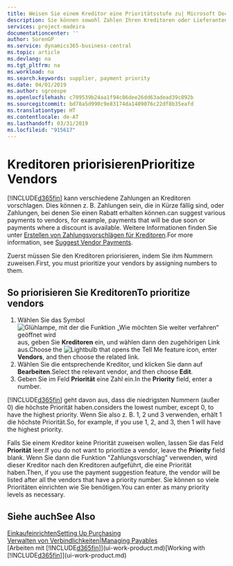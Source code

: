 ```yaml
---
title: Weisen Sie einem Kreditor eine Prioritätsstufe zu| Microsoft Docs
description: Sie können sowohl Zahlen Ihren Kreditoren oder Lieferanten zuweisen, um sie zu priorisieren und Zahlungsvorschläge in  Business Central zu erleichtern.
services: project-madeira
documentationcenter: ''
author: SorenGP
ms.service: dynamics365-business-central
ms.topic: article
ms.devlang: na
ms.tgt_pltfrm: na
ms.workload: na
ms.search.keywords: supplier, payment priority
ms.date: 04/01/2019
ms.author: sgroespe
ms.openlocfilehash: c709539b24aa1f94c86dee26dd63adead39c892b
ms.sourcegitcommit: bd78a5d990c9e83174da1409076c22df8b35eafd
ms.translationtype: HT
ms.contentlocale: de-AT
ms.lasthandoff: 03/31/2019
ms.locfileid: "915617"
---
```

# <a name="prioritize-vendors"></a><span data-ttu-id="c663f-103">Kreditoren priorisieren</span><span class="sxs-lookup"><span data-stu-id="c663f-103">Prioritize Vendors</span></span>
[!INCLUDE[d365fin](includes/d365fin_md.md)] <span data-ttu-id="c663f-104">kann verschiedene Zahlungen an Kreditoren vorschlagen. Dies können z. B. Zahlungen sein, die in Kürze fällig sind, oder Zahlungen, bei denen Sie einen Rabatt erhalten können.</span><span class="sxs-lookup"><span data-stu-id="c663f-104">can suggest various payments to vendors, for example, payments that will be due soon or payments where a discount is available.</span></span> <span data-ttu-id="c663f-105">Weitere Informationen finden Sie unter [Erstellen von Zahlungsvorschlägen für Kreditoren](payables-how-suggest-vendor-payments.md).</span><span class="sxs-lookup"><span data-stu-id="c663f-105">For more information, see [Suggest Vendor Payments](payables-how-suggest-vendor-payments.md).</span></span>

<span data-ttu-id="c663f-106">Zuerst müssen Sie den Kreditoren priorisieren, indem Sie ihm Nummern zuweisen.</span><span class="sxs-lookup"><span data-stu-id="c663f-106">First, you must prioritize your vendors by assigning numbers to them.</span></span>

## <a name="to-prioritize-vendors"></a><span data-ttu-id="c663f-107">So priorisieren Sie Kreditoren</span><span class="sxs-lookup"><span data-stu-id="c663f-107">To prioritize vendors</span></span>
1. <span data-ttu-id="c663f-108">Wählen Sie das Symbol ![Glühlampe, mit der die Funktion „Wie möchten Sie weiter verfahren“ geöffnet wird](media/ui-search/search_small.png "Wie möchten Sie weiter verfahren?") aus, geben Sie **Kreditoren** ein, und wählen dann den zugehörigen Link aus.</span><span class="sxs-lookup"><span data-stu-id="c663f-108">Choose the ![Lightbulb that opens the Tell Me feature](media/ui-search/search_small.png "Tell me what you want to do") icon, enter **Vendors**, and then choose the related link.</span></span>
2. <span data-ttu-id="c663f-109">Wählen Sie die entsprechende Kreditor, und klicken Sie dann auf **Bearbeiten**.</span><span class="sxs-lookup"><span data-stu-id="c663f-109">Select the relevant vendor, and then choose **Edit**.</span></span>
3. <span data-ttu-id="c663f-110">Geben Sie im Feld **Priorität** eine Zahl ein.</span><span class="sxs-lookup"><span data-stu-id="c663f-110">In the **Priority** field, enter a number.</span></span>

[!INCLUDE[d365fin](includes/d365fin_md.md)] <span data-ttu-id="c663f-111">geht davon aus, dass die niedrigsten Nummern (außer 0) die höchste Priorität haben.</span><span class="sxs-lookup"><span data-stu-id="c663f-111">considers the lowest number, except 0, to have the highest priority.</span></span> <span data-ttu-id="c663f-112">Wenn Sie also z. B. 1, 2 und 3 verwenden, erhält 1 die höchste Priorität.</span><span class="sxs-lookup"><span data-stu-id="c663f-112">So, for example, if you use 1, 2, and 3, then 1 will have the highest priority.</span></span>

<span data-ttu-id="c663f-113">Falls Sie einem Kreditor keine Priorität zuweisen wollen, lassen Sie das Feld **Priorität** leer.</span><span class="sxs-lookup"><span data-stu-id="c663f-113">If you do not want to prioritize a vendor, leave the **Priority** field blank.</span></span> <span data-ttu-id="c663f-114">Wenn Sie dann die Funktion "Zahlungsvorschlag" verwenden, wird dieser Kreditor nach den Kreditoren aufgeführt, die eine Priorität haben.</span><span class="sxs-lookup"><span data-stu-id="c663f-114">Then, if you use the payment suggestion feature, the vendor will be listed after all the vendors that have a priority number.</span></span> <span data-ttu-id="c663f-115">Sie können so viele Prioritäten einrichten wie Sie benötigen.</span><span class="sxs-lookup"><span data-stu-id="c663f-115">You can enter as many priority levels as necessary.</span></span>

## <a name="see-also"></a><span data-ttu-id="c663f-116">Siehe auch</span><span class="sxs-lookup"><span data-stu-id="c663f-116">See Also</span></span>
[<span data-ttu-id="c663f-117">Einkaufeinrichten</span><span class="sxs-lookup"><span data-stu-id="c663f-117">Setting Up Purchasing</span></span>](purchasing-setup-purchasing.md)  
[<span data-ttu-id="c663f-118">Verwalten von Verbindlichkeiten|</span><span class="sxs-lookup"><span data-stu-id="c663f-118">Managing Payables</span></span>](payables-manage-payables.md)  
<span data-ttu-id="c663f-119">[Arbeiten mit [!INCLUDE[d365fin](includes/d365fin_md.md)]](ui-work-product.md)</span><span class="sxs-lookup"><span data-stu-id="c663f-119">[Working with [!INCLUDE[d365fin](includes/d365fin_md.md)]](ui-work-product.md)</span></span>

